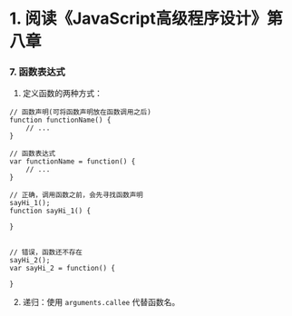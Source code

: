 # 1. 阅读《JavaScript高级程序设计》第八章

### 7. 函数表达式

1. 定义函数的两种方式：

```
// 函数声明(可将函数声明放在函数调用之后)
function functionName() {
	// ...
}

// 函数表达式
var functionName = function() {
	// ...
}
```

```
// 正确，调用函数之前，会先寻找函数声明
sayHi_1();
function sayHi_1() {

}


// 错误，函数还不存在
sayHi_2();
var sayHi_2 = function() {
	
}
```


2. 递归：使用 `arguments.callee` 代替函数名。






